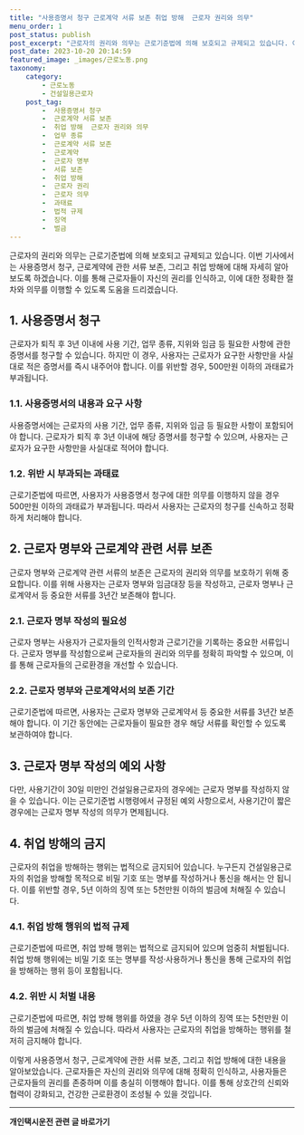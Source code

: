 ```yaml
---
title: "사용증명서 청구 근로계약 서류 보존 취업 방해  근로자 권리와 의무"
menu_order: 1
post_status: publish
post_excerpt: "근로자의 권리와 의무는 근로기준법에 의해 보호되고 규제되고 있습니다. 이번 기사에서는 사용증명서 청구, 근로계약에 관한 서류 보존, 그리고 취업 방해에 대해 자세히 알아보도록 하겠습니다. 이를 통해 근로자들이 자신의 권리를 인식하고, 이에 대한 정확한 절차와 의무를 이행할 수 있도록 도움을 드리겠습니다."
post_date: 2023-10-20 20:14:59
featured_image: _images/근로노동.png
taxonomy:
    category:
        - 근로노동
        - 건설일용근로자
    post_tag:
        -  사용증명서 청구
        -  근로계약 서류 보존
        -  취업 방해  근로자 권리와 의무
        -  업무 종류
        -  근로계약 서류 보존
        -  근로계약
        -  근로자 명부
        -  서류 보존
        -  취업 방해
        -  근로자 권리
        -  근로자 의무
        -  과태료
        -  법적 규제
        -  징역
        -  벌금
---
```




근로자의 권리와 의무는 근로기준법에 의해 보호되고 규제되고 있습니다. 이번 기사에서는 사용증명서 청구, 근로계약에 관한 서류 보존, 그리고 취업 방해에 대해 자세히 알아보도록 하겠습니다. 이를 통해 근로자들이 자신의 권리를 인식하고, 이에 대한 정확한 절차와 의무를 이행할 수 있도록 도움을 드리겠습니다.

## 1. 사용증명서 청구
근로자가 퇴직 후 3년 이내에 사용 기간, 업무 종류, 지위와 임금 등 필요한 사항에 관한 증명서를 청구할 수 있습니다. 하지만 이 경우, 사용자는 근로자가 요구한 사항만을 사실대로 적은 증명서를 즉시 내주어야 합니다. 이를 위반할 경우, 500만원 이하의 과태료가 부과됩니다.

### 1.1. 사용증명서의 내용과 요구 사항
사용증명서에는 근로자의 사용 기간, 업무 종류, 지위와 임금 등 필요한 사항이 포함되어야 합니다. 근로자가 퇴직 후 3년 이내에 해당 증명서를 청구할 수 있으며, 사용자는 근로자가 요구한 사항만을 사실대로 적어야 합니다.

### 1.2. 위반 시 부과되는 과태료
근로기준법에 따르면, 사용자가 사용증명서 청구에 대한 의무를 이행하지 않을 경우 500만원 이하의 과태료가 부과됩니다. 따라서 사용자는 근로자의 청구를 신속하고 정확하게 처리해야 합니다.


## 2. 근로자 명부와 근로계약 관련 서류 보존
근로자 명부와 근로계약 관련 서류의 보존은 근로자의 권리와 의무를 보호하기 위해 중요합니다. 이를 위해 사용자는 근로자 명부와 임금대장 등을 작성하고, 근로자 명부나 근로계약서 등 중요한 서류를 3년간 보존해야 합니다.

### 2.1. 근로자 명부 작성의 필요성
근로자 명부는 사용자가 근로자들의 인적사항과 근로기간을 기록하는 중요한 서류입니다. 근로자 명부를 작성함으로써 근로자들의 권리와 의무를 정확히 파악할 수 있으며, 이를 통해 근로자들의 근로환경을 개선할 수 있습니다.

### 2.2. 근로자 명부와 근로계약서의 보존 기간
근로기준법에 따르면, 사용자는 근로자 명부와 근로계약서 등 중요한 서류를 3년간 보존해야 합니다. 이 기간 동안에는 근로자들이 필요한 경우 해당 서류를 확인할 수 있도록 보관하여야 합니다.

## 3. 근로자 명부 작성의 예외 사항
다만, 사용기간이 30일 미만인 건설일용근로자의 경우에는 근로자 명부를 작성하지 않을 수 있습니다. 이는 근로기준법 시행령에서 규정된 예외 사항으로서, 사용기간이 짧은 경우에는 근로자 명부 작성의 의무가 면제됩니다.

## 4. 취업 방해의 금지
근로자의 취업을 방해하는 행위는 법적으로 금지되어 있습니다. 누구든지 건설일용근로자의 취업을 방해할 목적으로 비밀 기호 또는 명부를 작성하거나 통신을 해서는 안 됩니다. 이를 위반할 경우, 5년 이하의 징역 또는 5천만원 이하의 벌금에 처해질 수 있습니다.

### 4.1. 취업 방해 행위의 법적 규제
근로기준법에 따르면, 취업 방해 행위는 법적으로 금지되어 있으며 엄중히 처벌됩니다. 취업 방해 행위에는 비밀 기호 또는 명부를 작성·사용하거나 통신을 통해 근로자의 취업을 방해하는 행위 등이 포함됩니다.

### 4.2. 위반 시 처벌 내용
근로기준법에 따르면, 취업 방해 행위를 하였을 경우 5년 이하의 징역 또는 5천만원 이하의 벌금에 처해질 수 있습니다. 따라서 사용자는 근로자의 취업을 방해하는 행위를 철저히 금지해야 합니다.

이렇게 사용증명서 청구, 근로계약에 관한 서류 보존, 그리고 취업 방해에 대한 내용을 알아보았습니다. 근로자들은 자신의 권리와 의무에 대해 정확히 인식하고, 사용자들은 근로자들의 권리를 존중하며 이를 충실히 이행해야 합니다. 이를 통해 상호간의 신뢰와 협력이 강화되고, 건강한 근로환경이 조성될 수 있을 것입니다.
<!-- wp:separator -->
<hr class="wp-block-separator has-alpha-channel-opacity"/>
<!-- /wp:separator -->

<!-- wp:group {"backgroundColor":"base","layout":{"type":"constrained"}} -->
<div class="wp-block-group has-base-background-color has-background"><!-- wp:paragraph {"align":"center","fontSize":"medium"} -->
<p class="has-text-align-center has-large-font-size"><strong>개인택시운전 관련 글 바로가기</strong></p>
<!-- /wp:paragraph -->


<!-- wp:latest-posts
{"categories":[{"id":1441,"count":19,"description":"","link":"https://uknowlaw.com/category/%ea%b0%9c%ec%9d%b8%ed%83%9d%ec%8b%9c%ec%9a%b4%ec%a0%84/","name":"개인택시운전","slug":"개인택시운전","taxonomy":"category","parent":0,"meta":[],"_links":{"self":[{"href":"https://uknowlaw.com/wp-json/wp/v2/categories/1441"}],"collection":[{"href":"https://uknowlaw.com/wp-json/wp/v2/categories"}],"about":[{"href":"https://uknowlaw.com/wp-json/wp/v2/taxonomies/category"}],"wp:post_type":[{"href":"https://uknowlaw.com/wp-json/wp/v2/posts?categories=1441"}],"curies":[{"name":"wp","href":"https://api.w.org/{rel}","templated":true}]}}],"postsToShow":100,"excerptLength":28,"postLayout":"grid","columns":2,"featuredImageAlign":"left","featuredImageSizeSlug":"large","fontSize":"small"} /--></div>
<!-- /wp:group -->